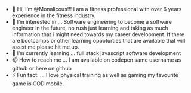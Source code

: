 - 👋 Hi, I’m @Monalicous!!!
  I am a fitness professional with over 6 years experience in the fitness industry.
- 👀 I’m interested in ...
  Software engineering to become a software engineer in the future, no rush just learning and taking as much information that i might need towards my career development.
  If there are bootcamps or other learning oppoturties that are available that will assist me please hit me up.
- 🌱 I’m currently learning ...
  full stack javascript software development
- 📫 How to reach me ...
  I am available on codepen same username as github or here on github
- ⚡ Fun fact: ...
  I love physical training as well as gaming my favourite game is COD mobile.

<!---
Monalicous/Monalicous is a ✨ special ✨ repository because its `README.md` (this file) appears on your GitHub profile.
You can click the Preview link to take a look at your changes.
--->
